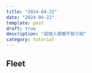 ```yaml
---
title: "2024-04-22"
date: "2024-04-22"
template: post
draft: true
description: "這個人很懶不寫介紹"
category: tutorial
---
```


## Fleet
